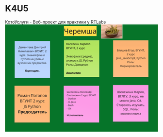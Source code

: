 # K4U5
КотоУслуги - Веб-проект для практики у RTLabs
<img alt="Наша команда" src="images/Dream_team.png">
